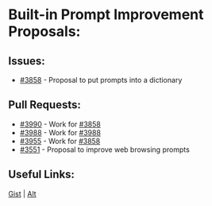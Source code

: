 [gist]:https://gist.github.com/anonhostpi/97d4bb3e9535c92b8173fae704b76264#file-_topics-0004-prompts-md
[source]:https://github.com/anonhostpi/AUTOGPT.TRACKERS/blob/main/TOPICS/0004.PROMPTS/PROMPTS.md
# Built-in Prompt Improvement Proposals:
## Issues:
- [#3858][3858] - Proposal to put prompts into a dictionary

## Pull Requests:
- [#3990][3990] - Work for [#3858][3858]
- [#3988][3988] - Work for [#3988][3988]
- [#3955][3955] - Work for [#3858][3858]
- [#3551][3551] - Proposal to improve web browsing prompts

## Useful Links:
[Gist][gist] | [Alt][source]

[3551]:https://github.com/Significant-Gravitas/Auto-GPT/issues/3551
[3858]:https://github.com/Significant-Gravitas/Auto-GPT/issues/3858
[3955]:https://github.com/Significant-Gravitas/Auto-GPT/pull/3955
[3988]:https://github.com/Significant-Gravitas/Auto-GPT/pull/3988
[3990]:https://github.com/Significant-Gravitas/Auto-GPT/pull/3990